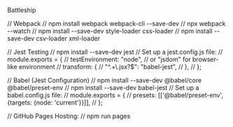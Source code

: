Battleship 

// Webpack
// npm install webpack webpack-cli --save-dev
// npx webpack --watch
// npm install --save-dev style-loader css-loader
// npm install --save-dev csv-loader xml-loader

// Jest Testing 
// npm install --save-dev jest
// Set up a jest.config.js file:
// module.exports = {
//   testEnvironment: "node", // or "jsdom" for browser-like environment
//   transform: {
//     "^.+\\.jsx?$": "babel-jest",
//   },
// };

// Babel (Jest Configuration)
// npm install --save-dev @babel/core @babel/preset-env
// npm install --save-dev babel-jest
// Set up a babel.config.js file:
// module.exports = {
//   presets: [['@babel/preset-env', {targets: {node: 'current'}}]],
// };



// GitHub Pages Hosting:
// npm run pages